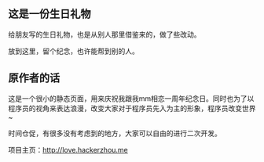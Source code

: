 ## 这是一份生日礼物
给朋友写的生日礼物，也是从别人那里借鉴来的，做了些改动。

放到这里，留个纪念，也许能帮到别的人。



## 原作者的话
这是一个很小的静态页面，用来庆祝我跟我mm相恋一周年纪念日。同时也为了以程序员的视角来表达浪漫，改变大家对于程序员先入为主的形象，程序员改变世界~

时间仓促，有很多没有考虑到的地方，大家可以自由的进行二次开发。

项目主页：http://love.hackerzhou.me
